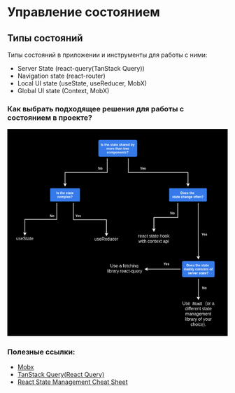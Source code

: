 # Управление состоянием

## Типы состояний
Типы состояний в приложении и инструменты для работы с ними:
 - Server State (react-query(TanStack Query))
 - Navigation state (react-router)
 - Local UI state (useState, useReducer, MobX)
 - Global UI state (Context, MobX)

### Как выбрать подходящее решения для работы с состоянием в проекте?
![Диаграмма для принятия решения](state.jpg)


### Полезные ссылки:
- [Mobx](https://mobx.js.org/)
- [TanStack Query(React Query)](https://tanstack.com/query/latest/docs/react/overview)
- [React State Management Cheat Sheet](https://rockiger.com/en/react-state-management/)